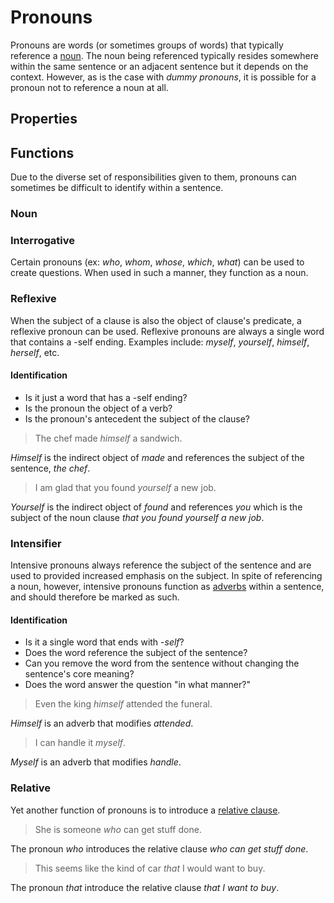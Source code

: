 # Pronouns
<!-- +elementInfo -->
<!-- !pronoun -->
Pronouns are words (or sometimes groups of words) that typically reference a [noun](noun). The noun being referenced typically resides somewhere within the same sentence or an adjacent sentence but it depends on the context. However, as is the case with *dummy pronouns*, it is possible for a pronoun not to reference a noun at all. 
<!-- !pronoun -->

## Properties
<!-- +propertySummary -->

## Functions
Due to the diverse set of responsibilities given to them, pronouns can sometimes be difficult to identify within a sentence.

### Noun


### Interrogative
Certain pronouns (ex: *who*, *whom*, *whose*, *which*, *what*) can be used to create questions. When used in such a manner, they function as a noun.

### Reflexive
When the subject of a clause is also the object of clause's predicate, a reflexive pronoun can be used. Reflexive pronouns are always a single word that contains a -self ending. Examples include: *myself*, *yourself*, *himself*, *herself*, etc.

#### Identification
- Is it just a word that has a -self ending?
- Is the pronoun the object of a verb?
- Is the pronoun's antecedent the subject of the clause?

<!-- *pronoun.reflexive_ex1 -->
> The chef made *himself* a sandwich.
<!-- .caption -->
*Himself* is the indirect object of *made* and references the subject of the sentence, *the chef*.

<!-- *pronoun.reflexive_ex2 -->
> I am glad that you found *yourself* a new job.
<!-- .caption -->
*Yourself* is the indirect object of *found* and references *you* which is the subject of the noun clause *that you found yourself a new job*.

### Intensifier
Intensive pronouns always reference the subject of the sentence and are used to provided increased emphasis on the subject. In spite of referencing a noun, however, intensive pronouns function as [adverbs](adverb) within a sentence, and should therefore be marked as such.

#### Identification
- Is it a single word that ends with -*self*?
- Does the word reference the subject of the sentence?
- Can you remove the word from the sentence without changing the sentence's core meaning?
- Does the word answer the question "in what manner?"

<!-- *pronoun.intensifier_ex1 -->
> Even the king *himself* attended the funeral.
<!-- .caption -->
*Himself* is an adverb that modifies *attended*.

<!-- *pronoun.intensifier_ex2 -->
> I can handle it *myself*.
<!-- .caption -->
*Myself* is an adverb that modifies *handle*.

### Relative
Yet another function of pronouns is to introduce a [relative clause](relative-clause).

<!-- *pronoun.relative_ex1 -->
> She is someone *who* can get stuff done.
<!-- .caption -->
The pronoun *who* introduces the relative clause *who can get stuff done*.

<!-- *pronoun.relative_ex2 -->
> This seems like the kind of car *that* I would want to buy.
<!-- .caption -->
The pronoun *that* introduce the relative clause *that I want to buy*.